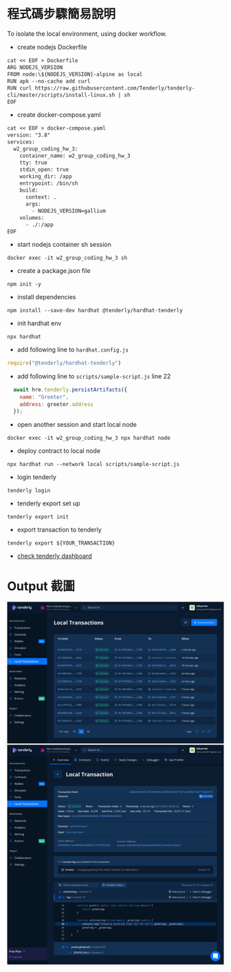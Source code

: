 # 程式碼步驟簡易說明 
To isolate the local environment, using docker workflow.

- create nodejs Dockerfile
```shell
cat << EOF > Dockerfile
ARG NODEJS_VERSION
FROM node:\${NODEJS_VERSION}-alpine as local
RUN apk --no-cache add curl
RUN curl https://raw.githubusercontent.com/Tenderly/tenderly-cli/master/scripts/install-linux.sh | sh
EOF
```
- create docker-compose.yaml
```shell
cat << EOF > docker-compose.yaml
version: "3.8"
services:
  w2_group_coding_hw_3:
    container_name: w2_group_coding_hw_3
    tty: true
    stdin_open: true
    working_dir: /app
    entrypoint: /bin/sh
    build:
      context: .
      args:
        - NODEJS_VERSION=gallium
    volumes:
      - ./:/app
EOF
```

- start nodejs container sh session
```shell
docker exec -it w2_group_coding_hw_3 sh
```

- create a package.json file
```shell
npm init -y
```

- install dependencies
```shell
npm install --save-dev hardhat @tenderly/hardhat-tenderly
```

- init hardhat env
```shell
npx hardhat 
```

- add following line to `hardhat.config.js`
```javascript
require("@tenderly/hardhat-tenderly")
```
- add following line to `scripts/sample-script.js` line 22
```javascript
  await hre.tenderly.persistArtifacts({
    name: "Greeter",
    address: greeter.address
  });
```

- open another session and start local node
```shell
docker exec -it w2_group_coding_hw_3 npx hardhat node
```

- deploy contract to local node
```shell
npx hardhat run --network local scripts/sample-script.js
```

- login tenderly
```shell
tenderly login
```

- tenderly export set up  
```shell
tenderly export init
```

- export transaction to tenderly
```shell
tenderly export ${YOUR_TRANSACTION}
```

- [check tenderly dashboard](https://dashboard.tenderly.co/)

# Output 截圖
![](./screenshots/w2_group_coding_hw_2-1.png)
![](./screenshots/w2_group_coding_hw_2-2.png)
